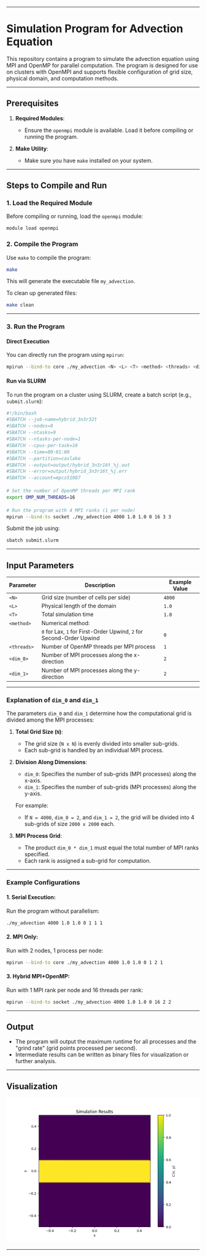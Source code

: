 
---

# Simulation Program for Advection Equation

This repository contains a program to simulate the advection equation using MPI and OpenMP for parallel computation. The program is designed for use on clusters with OpenMPI and supports flexible configuration of grid size, physical domain, and computation methods.

---

## Prerequisites

1. **Required Modules**: 
   - Ensure the `openmpi` module is available. Load it before compiling or running the program.

2. **Make Utility**:
   - Make sure you have `make` installed on your system.

---

## Steps to Compile and Run

### 1. Load the Required Module

Before compiling or running, load the `openmpi` module:
```bash
module load openmpi
```

### 2. Compile the Program

Use `make` to compile the program:
```bash
make
```

This will generate the executable file `my_advection`.

To clean up generated files:
```bash
make clean
```

---

### 3. Run the Program

#### Direct Execution
You can directly run the program using `mpirun`:
```bash
mpirun --bind-to core ./my_advection <N> <L> <T> <method> <threads> <dim_0> <dim_1>
```

#### Run via SLURM
To run the program on a cluster using SLURM, create a batch script (e.g., `submit.slurm`):

```bash
#!/bin/bash
#SBATCH --job-name=hybrid_3n3r32t  
#SBATCH --nodes=9                           
#SBATCH --ntasks=9                           
#SBATCH --ntasks-per-node=1                  
#SBATCH --cpus-per-task=16                    
#SBATCH --time=00:01:00                     
#SBATCH --partition=caslake                
#SBATCH --output=output/hybrid_3n3r16t_%j.out  
#SBATCH --error=output/hybrid_3n3r16t_%j.err   
#SBATCH --account=mpcs51087                   

# Set the number of OpenMP threads per MPI rank
export OMP_NUM_THREADS=16

# Run the program with 4 MPI ranks (1 per node)
mpirun --bind-to socket ./my_advection 4000 1.0 1.0 0 16 3 3

```

Submit the job using:
```bash
sbatch submit.slurm
```

---

## Input Parameters

| Parameter   | Description                                         | Example Value |
|-------------|-----------------------------------------------------|---------------|
| `<N>`       | Grid size (number of cells per side)                | `4000`        |
| `<L>`       | Physical length of the domain                      | `1.0`         |
| `<T>`       | Total simulation time                              | `1.0`         |
| `<method>`  | Numerical method:                                   |               |
|             | `0` for Lax, `1` for First-Order Upwind, `2` for Second-Order Upwind | `0` |
| `<threads>` | Number of OpenMP threads per MPI process            | `1`           |
| `<dim_0>`   | Number of MPI processes along the x-direction       | `2`           |
| `<dim_1>`   | Number of MPI processes along the y-direction       | `2`           |

---

### Explanation of `dim_0` and `dim_1`

The parameters `dim_0` and `dim_1` determine how the computational grid is divided among the MPI processes:

1. **Total Grid Size (`N`)**:
   - The grid size (`N x N`) is evenly divided into smaller sub-grids.
   - Each sub-grid is handled by an individual MPI process.

2. **Division Along Dimensions**:
   - `dim_0`: Specifies the number of sub-grids (MPI processes) along the x-axis.
   - `dim_1`: Specifies the number of sub-grids (MPI processes) along the y-axis.

   For example:
   - If `N = 4000`, `dim_0 = 2`, and `dim_1 = 2`, the grid will be divided into 4 sub-grids of size `2000 x 2000` each.

3. **MPI Process Grid**:
   - The product `dim_0 * dim_1` must equal the total number of MPI ranks specified.
   - Each rank is assigned a sub-grid for computation.

---

### Example Configurations

#### 1. **Serial Execution**:
Run the program without parallelism:
```bash
./my_advection 4000 1.0 1.0 0 1 1 1
```

#### 2. **MPI Only**:
Run with 2 nodes, 1 process per node:
```bash
mpirun --bind-to core ./my_advection 4000 1.0 1.0 0 1 2 1
```

#### 3. **Hybrid MPI+OpenMP**:
Run with 1 MPI rank per node and 16 threads per rank:
```bash
mpirun --bind-to socket ./my_advection 4000 1.0 1.0 0 16 2 2
```

---

## Output

- The program will output the maximum runtime for all processes and the "grind rate" (grid points processed per second).
- Intermediate results can be written as binary files for visualization or further analysis.

---

## Visualization

![Simulation](/src/simulation/efficient_simulation_results.gif)


---



